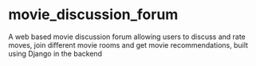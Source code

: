 # movie_discussion_forum
A web based movie discussion forum allowing users to discuss and rate moves, join different movie rooms and get movie recommendations, built using Django in the backend
